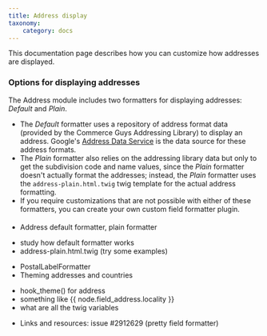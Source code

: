 ```yaml
---
title: Address display
taxonomy:
    category: docs
---
```


This documentation page describes how you can customize how addresses are displayed.

### Options for displaying addresses
The Address module includes two formatters for displaying addresses: *Default* and *Plain*.
* The *Default* formatter uses a repository of address format data (provided by the Commerce Guys Addressing Library) to display an address. Google's [Address Data Service](https://chromium-i18n.appspot.com/ssl-address) is the data source for these address formats.
* The *Plain* formatter also relies on the addressing library data but only to get the subdivision code and name values, since the *Plain* formatter doesn't actually format the addresses; instead, the *Plain* formatter uses the `address-plain.html.twig` twig template for the actual address formatting.
* If you require customizations that are not possible with either of these formatters, you can create your own custom field formatter plugin.

####

* Address default formatter, plain formatter
 - study how default formatter works
 - address-plain.html.twig (try some examples)
* PostalLabelFormatter
* Theming addresses and countries
 - hook_theme() for address
 - something like {{ node.field_address.locality }}
 - what are all the twig variables
* Links and resources: issue #2912629 (pretty field formatter)